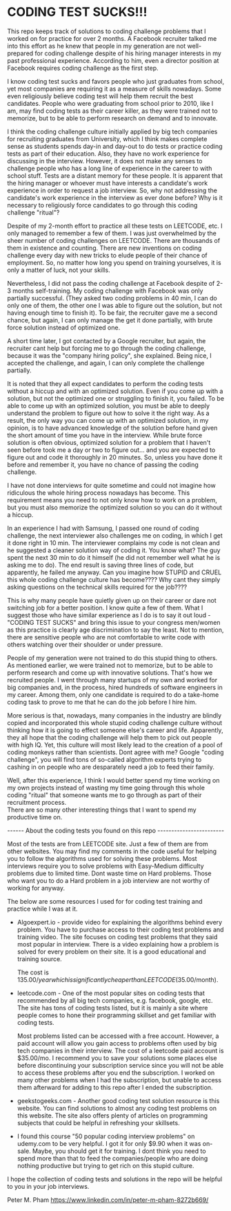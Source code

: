 # CODING TEST SUCKS!!!

This repo keeps track of solutions to coding challenge problems that I worked on for practice for over 2 months.
A Facebook recruiter talked me into this effort as he knew that people in my generation are not well-prepared for 
coding challenge despite of his hiring manager interests in my past professional experience. According to him, even 
a director position at Facebook requires coding challenge as the first step.

I know coding test sucks and favors people who just graduates from school, yet most companies are requiring it as a 
measure of skills nowadays. Some even religiously believe coding test will help them recruit the best candidates. 
People who were graduating from school prior to 2010, like I am, may find coding tests as their career killer, 
as they were trained not to memorize, but to be able to perform research on demand and to innovate. 

I think the coding challenge culture initially applied by big tech companies for recruiting graduates 
from University, which I think makes complete sense as students spends day-in and day-out to do tests or practice 
coding tests as part of their education. Also, they have no work experience for discussing in the interview.
However, it does not make any senses to challenge people who has a long line of experience in the career to with
school stuff. Tests are a distant memory for these people. It is apparent that the hiring manager or whoever
must have interests a candidate's work experience in order to request a job interview. So, why not addressing 
the candidate's work experience in the interview as ever done before? Why is it necessary to religiously force
candidates to go through this coding challenge "ritual"?

Despite of my 2-month effort to practice all these tests on LEETCODE, etc. I only managed to remember a few of them. 
I was just overwhelmed by the sheer number of coding challenges on LEETCODE. There are thousands of them in existence
and counting. There are new inventions on coding challenge every day with new tricks to elude people of their 
chance of employment. So, no matter how long you spend on training yourselves, it is only a matter of luck, not your
skills. 

Nevertheless, I did not pass the coding challenge at Facebook despite of 2-3 months self-training. My coding challenge 
with Facebook was only partially successful. (They asked two coding problems in 40 min, I can do only one of them, 
the other one I was able to figure out the solution, but not having enough time to finish it). To be fair, the recruiter
gave me a second chance, but again, I can only manage the get it done partially, with brute force solution instead of 
optimized one.

A short time later, I got contacted by a Google recruiter, but again, the recruiter cant help but forcing me to go 
through the coding challenge, because it was the "company hiring policy", she explained. Being nice, I accepted the 
challenge, and again, I can only complete the challenge partially. 

It is noted that they all expect candidates to perform the coding tests without a hiccup and with an optimized solution. 
Even if you come up with a solution, but not the optimized one or struggling to finish it, you failed. To be able
to come up with an optimized solution, you must be able to deeply understand the problem to figure out how to solve 
it the right way. As a result, the only way you can come up with an optimized solution, in my opinion, is to have advanced
knowledge of the solution before hand given the short amount of time you have in the interview. While brute force solution 
is often obvious, optimized solution for a problem that I haven't seen before took me a day or two to figure out...
and you are expected to figure out and code it thoroughly in 20 minutes. So, unless you have done it before and remember 
it, you have no chance of passing the coding challenge. 

I have not done interviews for quite sometime and could not imagine how ridiculous the whole hiring process nowadays 
has become. This requirement means you need to not only know how to work on a problem, but you must also memorize 
the optimized solution so you can do it without a hiccup. 

In an experience I had with Samsung, I passed one round of coding challenge, the next interviewer also challenges me
on coding, in which I get it done right in 10 min. The interviewer complains my code is not clean and he suggested
a cleaner solution way of coding it. You know what? The guy spent the next 30 min to do it himself (he did not remember 
well what he is asking me to do). The end result is saving three lines of code, but apparently, he failed me anyway. Can 
you imagine how STUPID and CRUEL this whole coding challenge culture has become???? Why cant they simply asking 
questions on the technical skills required for the job????

This is why many people have quietly given up on their career or dare not switching job for a better position. 
I know quite a few of them. What I suggest those who have similar experience as I do is to say it out loud - 
"CODING TEST SUCKS" and bring this issue to your congress men/women as this practice is clearly age discrimination
to say the least. Not to mention, there are sensitive people who are not comfortable to write code with others 
watching over their shoulder or under pressure.

People of my generation were not trained to do this stupid thing to others. As mentioned earlier, we were trained not 
to memorize, but to be able to perform research and come up with innovative solutions. That's how we recruited people. 
I went through many startups of my own and worked for big companies and, in the process, hired hundreds of software 
engineers in my career. Among them, only one candidate is required to do a take-home coding task to prove to me that 
he can do the job before I hire him.

More serious is that, nowadays, many companies in the industry are blindly copied and incorporated this whole stupid 
coding challenge culture without thinking how it is going to effect someone else's career and life. Apparently,
they all hope that the coding challenge will help them to pick out people with high IQ. Yet, this culture will most likely 
lead to the creation of a pool of coding monkeys rather than scientists. Dont agree with me? Google "coding challenge", 
you will find tons of so-called algorithm experts trying to cashing in on people who are desparately need a job to feed 
their family. 

Well, after this experience, I think I would better spend my time working on my own projects instead of wasting my
time going through this whole coding "ritual" that someone wants me to go through as part of their recruitment process.  
There are so many other interesting things that I want to spend my productive time on.


------  About the coding tests you found on this repo ------------------------

Most of the tests are from LEETCODE site. Just a few of them are from other websites. You
may find my comments in the code useful for helping you to follow the algorithms used for
solving these problems. Most interviews require you to solve problems with Easy-Medium 
difficulty problems due to limited time. Dont waste time on Hard problems. Those who want
you to do a Hard problem in a job interview are not worthy of working for anyway.

The below are some resources I used for for coding test training and practice while I was
at it.

- Algoexpert.io - provide video for explaining the algorithms behind every problem.
    You have to purchase access to their coding test problems and training video.
    The site focuses on coding test problems that they said most popular in interview.
    There is a video explaining how a problem is solved for every problem on their site.
    It is a good educational and training source. 

    The cost is $135.00/year which is significantly cheaper than LEETCODE ($35.00/month).

- leetcode.com - One of the most popular sites on coding tests that recommended by all big
    tech companies, e.g. facebook, google, etc.  The site has tons of coding tests listed,
    but it is mainly a site where people comes to hone their programming skillset and get
    familiar with coding tests.

    Most problems listed can be accessed with a free account. However, a paid account will
    allow you gain access to problems often used by big tech companies in their interview.
    The cost of a leetcode paid account is $35.00/mo. I recommend you to save your solutions some
    places else before discontinuing your subscription service since you will not be able 
    to access these problems after you end the subscription. I worked on many other problems when 
    I had the subscription, but unable to access them afterward for adding to this repo after I 
    ended the subscription.

- geekstogeeks.com - Another good coding test solution resource is this website. You can find 
    solutions to almost any coding test problems on this website. The site also offers plenty 
    of articles on programming subjects that could be helpful in refreshing your skillsets.

- I found this course "50 popular coding interview problems" on udemy.com to be very helpful. 
  I got it for only $9.90 when it was on-sale. Maybe, you should get it for training. I dont
  think you need to spend more than that to feed the companies/people who are doing nothing
  productive but trying to get rich on this stupid culture. 
  
I hope the collection of coding tests and solutions in the repo will be helpful to you in your job 
interviews.

Peter M. Pham
https://www.linkedin.com/in/peter-m-pham-8272b669/




  

 




 



  






 




